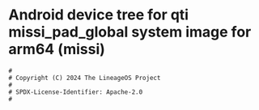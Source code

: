 # Android device tree for qti missi_pad_global system image for arm64 (missi)

```
#
# Copyright (C) 2024 The LineageOS Project
#
# SPDX-License-Identifier: Apache-2.0
#
```
